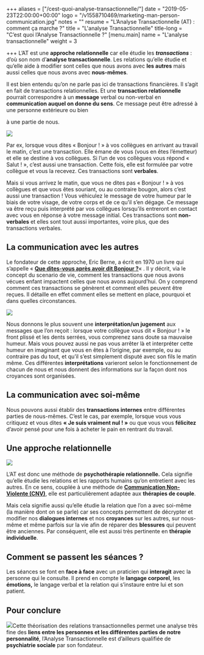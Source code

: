 +++
aliases = ["/cest-quoi-analyse-transactionnelle/"]
date = "2019-05-23T22:00:00+00:00"
logo = "/v1558710469/marketing-man-person-communication.jpg"
notes = ""
resume = "L’Analyse Transactionnelle (AT) : comment ça marche ?"
title = "L'analyse Transactionnelle"
title-long = "C’est quoi l’Analyse Transactionnelle ?"
[menu.main]
name = "L'analyse transactionnelle"
weight = 3

+++
L’AT est une **approche relationnelle** car elle étudie les **_transactions_** : d’où son nom d’**analyse transactionnelle**. Les relations qu’elle étudie et qu’elle aide à modifier sont celles que nous avons avec **les autres** mais aussi celles que nous avons avec **nous-mêmes**.

Il est bien entendu qu’on ne parle pas ici de transactions financières. Il s’agit en fait de transactions relationnelles. Et une **transaction relationnelle** pourrait correspondre à un **message** verbal ou non-verbal en **communication auquel on donne du sens**. Ce message peut être adressé à une personne extérieure ou bien 

à une partie de nous.

![](https://ct-psy.com/wp-content/uploads/2017/08/marketing-man-person-communication-300x200.jpg)

Par ex, lorsque vous dites « Bonjour ! » à vos collègues en arrivant au travail le matin, c’est une transaction. Elle émane de vous (vous en êtes l’émetteur) et elle se destine à vos collègues. Si l’un de vos collègues vous répond « Salut ! », c’est aussi une transaction. Cette fois, elle est formulée par votre collègue et vous la recevez. Ces transactions sont **verbales**.

Mais si vous arrivez le matin, que vous ne dites pas « Bonjour ! » à vos collègues et que vous êtes souriant, ou au contraire bougon, alors c’est aussi une transaction ! Vous véhiculez le message de votre humeur par le biais de votre visage, de votre corps et de ce qu’il s’en dégage. Ce message va être reçu puis interprété par vos collègues lorsqu’ils entreront en contact avec vous en réponse à votre message initial. Ces transactions sont **non-verbales** et elles sont tout aussi importantes, voire plus, que des transactions verbales.

## La communication avec les autres

Le fondateur de cette approche, Eric Berne, a écrit en 1970 un livre qui s’appelle « [**Que dites-vous après avoir dit Bonjour ?**](httpss://www.amazon.fr/Que-dites-vous-apr%C3%A8s-avoir-bonjour/dp/2710703610)« . Il y décrit, via le concept du scenario de vie, comment les transactions que nous avons vécues enfant impactent celles que nous avons aujourd’hui. On y comprend comment ces transactions se génèrent et comment elles peuvent être reçues. Il détaille en effet comment elles se mettent en place, pourquoi et dans quelles circonstances.

![](https://ct-psy.com/wp-content/uploads/2017/08/pair-707506_960_720-300x212.jpg)

Nous donnons le plus souvent une **interprétation/un jugement** aux messages que l’on reçoit : lorsque votre collègue vous dit « Bonjour ! » le front plissé et les dents serrées, vous comprenez sans doute sa mauvaise humeur. Mais vous pouvez aussi ne pas vous arrêter là et interpréter cette humeur en imaginant que vous en êtes à l’origine, par exemple, ou au contraire pas du tout, et qu’il s’est simplement disputé avec son fils le matin même. Ces différentes **interprétations** varieront selon le fonctionnement de chacun de nous et nous donnent des informations sur la façon dont nos croyances sont organisées.

## La communication avec soi-même

Nous pouvons aussi établir des **transactions internes** entre différentes parties de nous-mêmes. C’est le cas, par exemple, lorsque vous vous critiquez et vous dites **« Je suis vraiment nul ! »** ou que vous vous **félicitez** d’avoir pensé pour une fois à acheter le pain en rentrant du travail.

## Une approche relationnelle

_![](https://ct-psy.com/wp-content/uploads/2017/08/pexels-photo-206511-300x200.jpeg)_

L’AT est donc une méthode de **psychothérapie relationnelle.** Cela signifie qu’elle étudie les relations et les rapports humains qu’on entretient avec les autres. En ce sens, couplée à une méthode de [**Communication Non-Violente (CNV)**](httpss://fr.wikipedia.org/wiki/Communication_non-violente), elle est particulièrement adaptée aux **thérapies de couple**.

Mais cela signifie aussi qu’elle étudie la relation que l’on a avec soi-même (la manière dont on se parle) car ses concepts permettent de décrypter et modifier nos **dialogues internes** et nos **croyances** sur les autres, sur nous-même et même parfois sur la vie afin de réparer des **blessures** qui peuvent être anciennes. Par conséquent, elle est aussi très pertinente en **thérapie individuelle**.

## Comment se passent les séances ?

Les séances se font en **face à face** avec un praticien qui **interagit** avec la personne qui le consulte. Il prend en compte le **langage corporel**, les **émotions,** le langage verbal et la relation qui s’instaure entre lui et son patient.

## Pour conclure

![](https://ct-psy.com/wp-content/uploads/2017/08/africa-1854308_960_720-300x200.jpg)Cette théorisation des relations transactionnelles permet une analyse très fine des **liens entre les personnes et les différentes parties de notre personnalité**, l’Analyse Transactionnelle est d’ailleurs qualifiée de **psychiatrie sociale** par son fondateur.